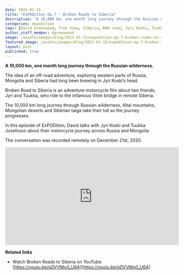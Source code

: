 ```yaml
---
date: 2021-01-15
title: "ExPODition Ep.7 - Broken Roads to Siberia"
description: "A 10,000 km, one month long journey through the Russian wilderness."
categories: expodition
tags: [David Greenwood, Trek View, Siberia, BAM road, Jyri Koski, Tuukka Josefsson, Russia, Mongolia, Altai mountains]
author_staff_member: dgreenwood
image: /assets/images/blog/2021-01-15/expodition-ep-7-broken-roads-to-siberia-meta.jpg
featured_image: /assets/images/blog/2021-01-15/expodition-ep-7-broken-roads-to-siberia-sm.jpg
layout: post
published: true
---
```


**A 10,000 km, one month long journey through the Russian wilderness.**

The idea of an off-road adventure, exploring western parts of Russia, Mongolia and Siberia had long been brewing in Jyri Koski’s head. 

Broken Road to Siberia is an adventure motorcycle film about two friends, Jyri and Tuukka, who ride to the infamous Vitim bridge in remote Siberia.

The 10,000 km long journey through Russian wilderness, Altai mountains, Mongolian deserts and Siberian taiga take their toll as the journey progresses.

In this episode of ExPODition, David talks with Jyri Koski and Tuukka Josefsson about their motorcycle journey across Russia and Mongolia.

The conversation was recorded remotely on December 21st, 2020.

<iframe width="560" height="315" src="https://www.youtube-nocookie.com/embed/oZQFw2BOUpY" title="YouTube video player" frameborder="0" allow="accelerometer; autoplay; clipboard-write; encrypted-media; gyroscope; picture-in-picture" allowfullscreen></iframe>

**Related links**

* Watch Broken Roads to Siberia on YouTube: [https://youtu.be/pDVVMo0_U6A](https://youtu.be/pDVVMo0_U6A)